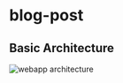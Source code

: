 # blog-post

## Basic Architecture 
![webapp architecture](https://github.com/prajapatiomkar/blog-post/assets/72141037/a1097deb-c945-4f06-a931-f68a2fdb790d)
